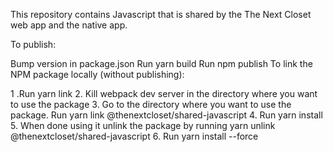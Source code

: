 This repository contains Javascript that is shared by the The Next Closet web app and the native app.

To publish:

Bump version in package.json
Run yarn build
Run npm publish
To link the NPM package locally (without publishing):

1 .Run yarn link
2. Kill webpack dev server in the directory where you want to use the package
3. Go to the directory where you want to use the package. Run yarn link @thenextcloset/shared-javascript
4. Run yarn install
5. When done using it unlink the package by running yarn unlink @thenextcloset/shared-javascript
6. Run yarn install --force
